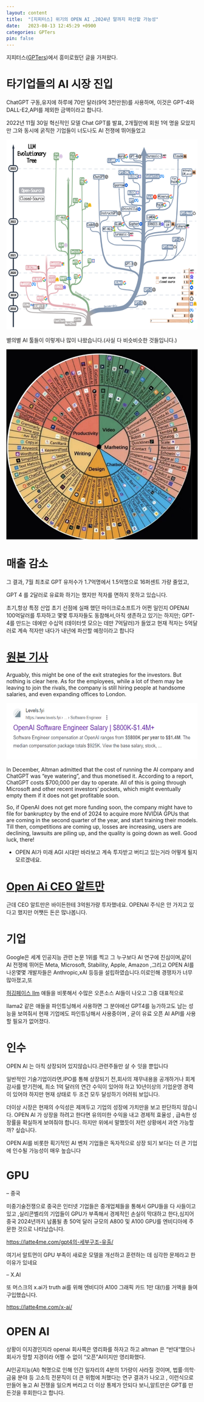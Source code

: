 ```yaml
---
layout: content
title:  "[지피터스] 위기의 OPEN AI ,2024년 말까지 파산할 가능성"
date:   2023-08-13 12:45:29 +0900
categories: GPTers
pin: false
---
```




지피터스([GPTers](https://latte4me.com/ai-위기의-open-ai2024년에-파산-예정/))에서 흥미로웠던 글을 가져왔다.



# 타기업들의 AI 시장 진입
ChatGPT 구동,유지에 하루에 70만 달러(9억 3천만원)를 사용하며, 이것은 GPT-4와 DALL-E2,API를 제외한 금액이라고 합니다.

2022년 11월 30일 혁신적인 모델 Chat GPT를 발표, 2개월만에 회원 1억 명을 모았지만 그와 동시에 굵직한 기업들이 너도나도 AI 전쟁에 뛰어들었고


<img src="/img/blogimg/ChatGPT/GPTers-Bankrupt/1-1.png" style="height:500px">

별의별 AI 툴들이 이렇게나 많이 나왔습니다.(사실 다 비슷비슷한 것들입니다.)

<img src="/img/blogimg/ChatGPT/GPTers-Bankrupt/1-2.jpg" style="height:500px">

# 매출 감소
그 결과, 7월 최초로 GPT 유저수가 1.7억명에서 1.5억명으로 16퍼센트 가량 줄었고,

GPT 4 를 2달러로 유료화 하기는 했지만 적자를 면하지 못하고 있습니다.

초기,항상 특정 산업 초기 선점에 실패 했던 마이크로소프트가 어쩐 일인지 OPENAI 100억달러를 투자하고 몇몇 투자자들도 동참해서,아직 생존하고 있기는 하지만; GPT-4를 만드는 데에만 수십억 (데이터셋 모으는 데만 7억달러)가 들었고 현재 적자는 5억달러로 계속 적자만 내다가 내년에 파산할 예정이라고 합니다


# [원본 기사](https://analyticsindiamag.com/openai-might-go-bankrupt-by-the-end-of-2024)

Arguably, this might be one of the exit strategies for the investors. But nothing is clear here. As for the employees, while a lot of them may be leaving to join the rivals, the company is still hiring people at handsome salaries, and even expanding offices to London.

<img src="/img/blogimg/ChatGPT/GPTers-Bankrupt/1-3.png" style="height:150px">

In December, Altman admitted that the cost of running the AI company and ChatGPT was “eye watering”, and thus monetised it. According to a report, ChatGPT costs $700,000 per day to operate. All of this is going through Microsoft and other recent investors’ pockets, which might eventually empty them if it does not get profitable soon.


So, if OpenAI does not get more funding soon, the company might have to file for bankruptcy by the end of 2024 to acquire more NVIDIA GPUs that are coming in the second quarter of the year, and start training their models. Till then, competitions are coming up, losses are increasing, users are declining, lawsuits are piling up, and the quality is going down as well. Good luck, there!

- OPEN AI가 미래 AGI 시대만 바라보고 계속 투자받고 버티고 있는거라 어떻게 될지 모르겠네요.

# [Open Ai CEO 알트만](https://www.foxbusiness.com/politics/openai-ceo-sam-altman-donated-200000-biden-campaign)

근데 CEO 알트만은 바이든한테 3억원가량 투자했네요. OPENAI 주식은 안 가지고 있다고 했지만 어쨋든 돈은 많나봅니다.


# 기업
Google은 세계 인공지능 관련 논문 1위를 찍고 그 누구보다 AI 연구에 진심이며,같이 AI 전쟁에 뛰어든 Meta, Microsoft, Stability, Apple, Amazon ,그리고 OPEN AI를 나온몇몇 개발자들은 Anthropic,xAI 등등을 설립하였습니다.이로인해 경쟁자가 너무 많아졌고,또

[허깅페이스 llm](https://huggingface.co/spaces/HuggingFaceH4/open_llm_leaderboard) 얘들을 비롯해서 수많은 오픈소스 AI들이 나오고 그중 대표적으로

llama2 같은 애들을 파인튜닝해서 사용하면 그 분야에선 GPT4를 능가하고도 남는 성능을 보여줘서 현재 기업에도 파인튜닝해서 사용중이며 , 굳이 유료 오픈 AI API를 사용할 필요가 없어졌다.



# 인수
OPEN AI 는 아직 상장되어 있지않습니다.관련주들만 살 수 잇을 뿐입니다

일반적인 기술기업이라면,IPO를 통해 상장되기 전,회사의 재무내용을 공개하거나 회계감사를 받기전에, 최소 1억 달러의 연간 수익이 있어야 하고 10년이상의 기업운영 경력이 있어야 하지만 현재 상태로 두 조건 모두 달성하기 어려워 보입니다.

더이상 시장은 현재의 수익성은 제껴두고 기업의 성장에 가치만을 보고 판단하지 않습니다. OPEN AI 가 상장을 하려고 한다면 유의미한 수익을 내고 경제적 효율성 , 급속한 성장률을 확실하게 보여줘야 합니다. 하지만 위에서 말했듯이 저런 상황에서 과연 가능할까? 싶습니다.

OPEN AI를 비롯한 획기적인 AI 벤처 기업들은 독자적으로 상장 되기 보다는 더 큰 기업에 인수될 가능성이 매우 높습니다




# GPU

– 중국

미중기술전쟁으로 중국은 인터넷 기업들은 중개업체들을 통해서 GPU들을 다 사들이고 있고 ,실리콘벨리의 기업들이 GPU가 부족해서 경제적인 손실이 막대하고 한다,심지어 중국 2024년까지 납품될 총 50억 달러 규모의 A800 및 A100 GPU를 엔비디아에 주문한 것으로 나타났습니다.

https://latte4me.com/gpt4의-세부구조-유출/

여기서 알트먼이 GPU 부족이 새로운 모델을 개선하고 훈련하는 데 심각한 문제라고 한 이유가 있네요

– X.AI

또 머스크의 x.ai가 truth ai를 위해 엔비디아 A100 그래픽 카드 1만 대(!)를 거액을 들여 구입했습니다.

https://latte4me.com/x-ai/


# OPEN AI

상황이 이지경인지라 openai 회사쪽은 영리화를 하자고 하고 altman 은 “반대“했으나 회사가 망할 지경이라 어쩔 수 없이 “오픈”AI이지만 영리화했다.

Al인공지능(AI) 혁명으로 인해 인간 일자리의 4분의 1가량이 사라질 것이며, 법률·의학·금융 분야 등 고소득 전문직이 더 큰 위험에 처했다는 연구 결과가 나오고 , 이런식으로 만들어 놓고 AI 전쟁을 일으켜 버리고 더 이상 통제가 안되다 보니,알트만은 GPT를 만든것을 후회한다고 합니다.